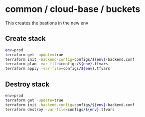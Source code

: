 # common / cloud-base / buckets

This creates the bastions in the new env

## Create stack

```bash
env=prod
terraform get -update=true
terraform init -backend-config=configs/${env}-backend.conf
terraform plan -var-file=configs/${env}.tfvars
terraform apply -var-file=configs/${env}.tfvars
```

## Destroy stack

```bash
env=prod
terraform get -update=true
terraform init -backend-config=configs/${env}-backend.conf
terraform destroy -var-file=configs/${env}.tfvars
```
